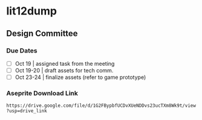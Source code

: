 # lit12dump
## Design Committee
### Due Dates
- [ ] Oct 19     | assigned task from the meeting
- [ ] Oct 19-20  | draft assets for tech comm.
- [ ] Oct 23-24  | finalize assets (refer to game prototype)
### Aseprite Download Link
`https://drive.google.com/file/d/1G2FBypbfUCDvXUeNDDvs23ucTXm8Wk9t/view?usp=drive_link`
